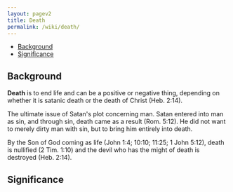 ```yaml
---
layout: pagev2
title: Death
permalink: /wiki/death/
---
```

- [Background](#background)
- [Significance](#significance)

## Background

**Death** is to end life and can be a positive or negative thing, depending on whether it is satanic death or the death of Christ (Heb. 2:14). 

The ultimate issue of Satan's plot concerning man. Satan entered into man as sin, and through sin, death came as a result (Rom. 5:12). He did not want to merely dirty man with sin, but to bring him entirely into death.

By the Son of God coming as life (John 1:4; 10:10; 11:25; 1 John 5:12), death is nullified (2 Tim. 1:10) and the devil who has the might of death is destroyed (Heb. 2:14). 

## Significance
